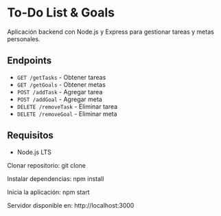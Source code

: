# To-Do List & Goals

Aplicación backend con Node.js y Express para gestionar tareas y metas personales.

## Endpoints

- `GET /getTasks` - Obtener tareas
- `GET /getGoals` - Obtener metas
- `POST /addTask` - Agregar tarea
- `POST /addGoal` - Agregar meta
- `DELETE /removeTask` - Eliminar tarea
- `DELETE /removeGoal` - Eliminar meta

## Requisitos

- Node.js LTS

Clonar repositorio: git clone

Instalar dependencias: npm install

Inicia la aplicación: npm start

Servidor disponible en: http://localhost:3000
